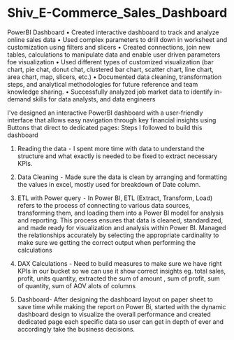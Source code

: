 # Shiv_E-Commerce_Sales_Dashboard
PowerBI Dashboard
•	Created interactive dashboard to track and analyze online sales data
•	Used complex parameters to drill down in worksheet and customization using filters and slicers
•	Created connections, join new tables, calculations to manipulate data and enable user driven parameters foe visualization
•	Used different types of customized visualization (bar chart, pie chat, donut chat, clustered bar chart, scatter chart, line chart, area chart, map, slicers, etc.)
•	Documented data cleaning, transformation steps, and analytical methodologies for future reference and team knowledge sharing.
•	Successfully analyzed job market data to identify in-demand skills for data analysts, and data engineers

I've designed an interactive PowerBI dashboard with a user-friendly interface that allows easy navigation through key financial insights using Buttons that direct to dedicated pages:
Steps I followed to build this dashboard
1. Reading the data ⁃ I spent more time with data to understand the structure and what exactly is needed to be fixed to extract necessary KPIs.

2. Data Cleaning ⁃ Made sure the data is clean by arranging and formatting the values in excel, mostly used for breakdown of Date column.

3. ETL with Power query ⁃ In Power BI, ETL (Extract, Transform, Load) refers to the process of connecting to various data sources, transforming them, and loading them into a Power BI model for analysis and reporting. This process ensures that data is cleaned, standardized, and made ready for visualization and analysis within Power BI. Managed the relationships accurately by selecting the appropriate cardinality to make sure we getting the correct output when performing the calculations

4. DAX Calculations - Need to build measures to make sure we have right KPIs in our bucket so we can use it show correct insights eg. total sales, profit, units quantity, extracted the sum of amount , sum of profit, sum of quantity, sum of AOV alots of columns

5. Dashboard- After designing the dashboard layout on paper sheet to save time while making the report on Power Bi, started with the dynamic dashboard design to visualize the overall performance and created dedicated page each specific data so user can get in depth of ever and accordingly take the business decisions.


